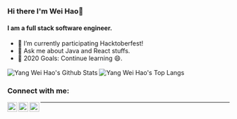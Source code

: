 ### Hi there I'm Wei Hao👋

#### I am a full stack software engineer.

- 🌱 I’m currently participating Hacktoberfest!
- 💬 Ask me about Java and React stuffs.
- 🥅 2020 Goals: Continue learning 😄.

<img align="center" alt="Yang Wei Hao's Github Stats" src="https://github-readme-stats.whyang0808.vercel.app/api?username=whyang0808&hide=stars&count_private=true&show_icons=true&theme=yeblu&include_all_commits=true" />

<img align="center" alt="Yang Wei Hao's Top Langs" src="https://github-readme-stats.whyang0808.vercel.app/api/top-langs/?username=whyang0808&layout=compact&theme=yeblu" />

### Connect with me:

[<img align="left" alt="YangWeiHao3 | Twitter" width="22px" src="https://cdn.jsdelivr.net/npm/simple-icons@v3/icons/twitter.svg" />][twitter]
[<img align="left" alt="whyang0808 | LinkedIn" width="22px" src="https://cdn.jsdelivr.net/npm/simple-icons@v3/icons/linkedin.svg" />][linkedin]
[<img align="left" alt="yang.wei.hao | Instagram" width="22px" src="https://cdn.jsdelivr.net/npm/simple-icons@v3/icons/instagram.svg" />][instagram]

---

[linkedin]: https://www.linkedin.com/in/whyang0808/
[twitter]: https://twitter.com/YangWeiHao3
[instagram]: https://www.instagram.com/yang.wei.hao/
